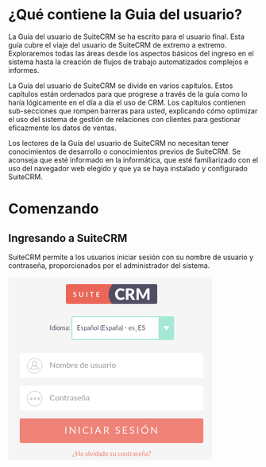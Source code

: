 # ¿Qué contiene la Guia del usuario?

La Guía del usuario de SuiteCRM se ha escrito para el usuario final. Esta guía cubre el viaje del usuario de SuiteCRM de extremo a extremo. Exploraremos todas las áreas desde los aspectos básicos del ingreso en el sistema hasta la creación de flujos de trabajo automatizados complejos e informes.

La Guía del usuario de SuiteCRM se divide en varios capítulos. Estos capítulos están ordenados para que progrese a través de la guía como lo haría lógicamente en el día a día el uso de CRM. Los capítulos contienen sub-secciones que rompen barreras para usted, explicando cómo optimizar el uso del sistema de gestión de relaciones con clientes para gestionar eficazmente los datos de ventas.

Los lectores de la Guía del usuario de SuiteCRM no necesitan tener conocimientos de desarrollo o conocimientos previos de SuiteCRM. Se aconseja que esté informado en la informática, que esté familiarizado con el uso del navegador web elegido y que ya se haya instalado y configurado SuiteCRM.


# Comenzando
## Ingresando a SuiteCRM

SuiteCRM permite a los usuarios iniciar sesión con su nombre de usuario y contraseña, proporcionados por el administrador del sistema.


![alt text](https://github.com/gcoop-libre/SuiteCRM-docs/blob/master/images/login.png "Login")
